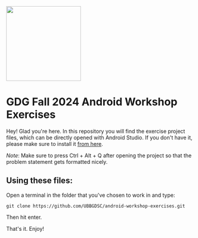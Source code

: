 <img src="https://github.com/user-attachments/assets/c33d59c9-e9c1-4b7a-9091-7120c474b257" width=200 height=200/>

# GDG Fall 2024 Android Workshop Exercises

Hey! Glad you're here. In this repository you will find the exercise project files, which can be directly opened with Android Studio. If you don't have it, please make sure to install it [from here](https://developer.android.com/studio).

_Note_: Make sure to press Ctrl + Alt + Q after opening the project so that the problem statement gets formatted nicely.


## Using these files:

Open a terminal in the folder that you've chosen to work in and type:

```
git clone https://github.com/UBBGDSC/android-workshop-exercises.git
```

Then hit enter.

That's it. Enjoy!
